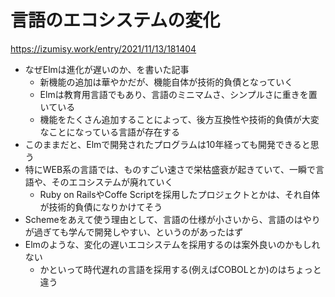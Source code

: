 # 言語のエコシステムの変化

https://izumisy.work/entry/2021/11/13/181404

- なぜElmは進化が遅いのか、を書いた記事
  - 新機能の追加は華やかだが、機能自体が技術的負債となっていく
  - Elmは教育用言語でもあり、言語のミニマムさ、シンプルさに重きを置いている
  - 機能をたくさん追加することによって、後方互換性や技術的負債が大変なことになっている言語が存在する
- このままだと、Elmで開発されたプログラムは10年経っても開発できると思う
- 特にWEB系の言語では、ものすごい速さで栄枯盛衰が起きていて、一瞬で言語や、そのエコシステムが廃れていく
  - Ruby on RailsやCoffe Scriptを採用したプロジェクトとかは、それ自体が技術的負債になりかけてそう
- Schemeをあえて使う理由として、言語の仕様が小さいから、言語のはやりが過ぎても学んで開発しやすい、というのがあったはず
- Elmのような、変化の遅いエコシステムを採用するのは案外良いのかもしれない
  - かといって時代遅れの言語を採用する(例えばCOBOLとか)のはちょっと違う
